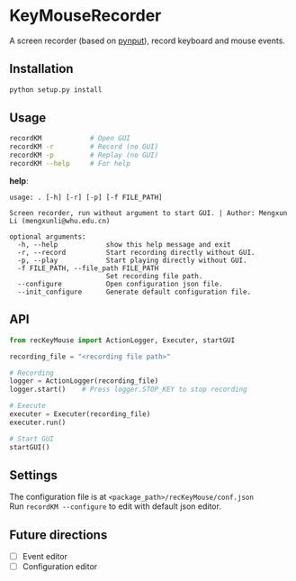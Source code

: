 # KeyMouseRecorder
A screen recorder (based on [pynput](https://pypi.org/project/pynput/)), record keyboard and mouse events.

## Installation
```bash
python setup.py install
```

## Usage
```bash
recordKM            # Open GUI
recordKM -r         # Record (no GUI)
recordKM -p         # Replay (no GUI)
recordKM --help     # For help
```

**help**:
```
usage: . [-h] [-r] [-p] [-f FILE_PATH]  

Screen recorder, run without argument to start GUI. | Author: Mengxun Li (mengxunli@whu.edu.cn)  

optional arguments:
  -h, --help            show this help message and exit
  -r, --record          Start recording directly without GUI.
  -p, --play            Start playing directly without GUI.
  -f FILE_PATH, --file_path FILE_PATH
                        Set recording file path.
  --configure           Open configuration json file.
  --init_configure      Generate default configuration file.
```

## API
```python
from recKeyMouse import ActionLogger, Executer, startGUI

recording_file = "<recording file path>" 

# Recording
logger = ActionLogger(recording_file)
logger.start()    # Press logger.STOP_KEY to stop recording

# Execute
executer = Executer(recording_file)
executer.run()

# Start GUI
startGUI()
```

## Settings
The configuration file is at `<package_path>/recKeyMouse/conf.json`  
Run `recordKM --configure` to edit with default json editor.

## Future directions
- [ ] Event editor
- [ ] Configuration editor